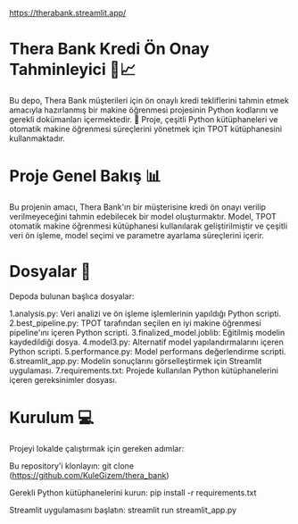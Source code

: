 https://therabank.streamlit.app/

# Thera Bank Kredi Ön Onay Tahminleyici 🏦📈

Bu depo, Thera Bank müşterileri için ön onaylı kredi tekliflerini tahmin etmek amacıyla hazırlanmış bir makine öğrenmesi projesinin Python kodlarını ve gerekli dokümanları içermektedir. 🚀 Proje, çeşitli Python kütüphaneleri ve otomatik makine öğrenmesi süreçlerini yönetmek için TPOT kütüphanesini kullanmaktadır.

# Proje Genel Bakış 📊
Bu projenin amacı, Thera Bank'ın bir müşterisine kredi ön onayı verilip verilmeyeceğini tahmin edebilecek bir model oluşturmaktır. Model, TPOT otomatik makine öğrenmesi kütüphanesi kullanılarak geliştirilmiştir ve çeşitli veri ön işleme, model seçimi ve parametre ayarlama süreçlerini içerir.

# Dosyalar 📁
Depoda bulunan başlıca dosyalar:

1.analysis.py: Veri analizi ve ön işleme işlemlerinin yapıldığı Python scripti.
2.best_pipeline.py: TPOT tarafından seçilen en iyi makine öğrenmesi pipeline'ını içeren Python scripti.
3.finalized_model.joblib: Eğitilmiş modelin kaydedildiği dosya.
4.model3.py: Alternatif model yapılandırmalarını içeren Python scripti.
5.performance.py: Model performans değerlendirme scripti.
6.streamlit_app.py: Modelin sonuçlarını görselleştirmek için Streamlit uygulaması.
7.requirements.txt: Projede kullanılan Python kütüphanelerini içeren gereksinimler dosyası.

# Kurulum 💻
Projeyi lokalde çalıştırmak için gereken adımlar:

Bu repository'i klonlayın:
git clone (https://github.com/KuleGizem/thera_bank)

Gerekli Python kütüphanelerini kurun:
pip install -r requirements.txt

Streamlit uygulamasını başlatın:
streamlit run streamlit_app.py
